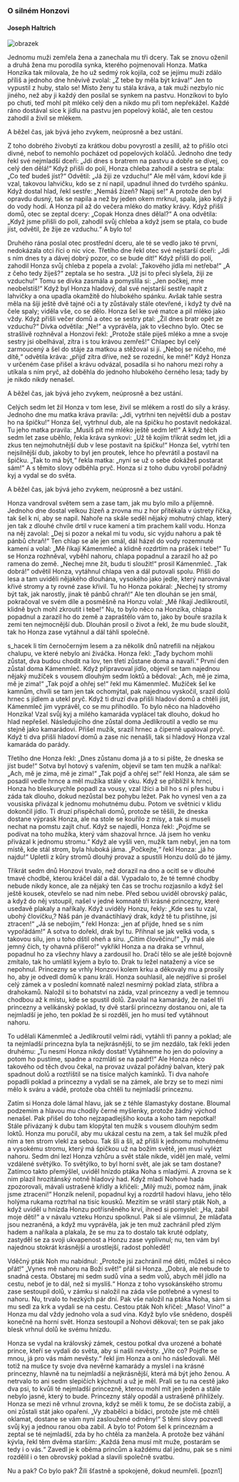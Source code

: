 ﻿### O silném Honzovi
#### Joseph Haltrich

![obrazek](ilustracni_obrazek.jpg)


Jednomu muži zemřela žena a zanechala mu tři dcery. Tak se znovu oženil a druhá žena mu porodila synka, kterého pojmenovali Honza. Matka Honzíka tak milovala, že ho už sedmý rok kojila, což se jejímu muži zdálo příliš a jednoho dne hněvivě zvolal: „Z tebe by měla být kráva!“ Jen to vypustil z huby, stalo se! Místo ženy tu stála kráva, a tak muži nezbylo nic jiného, než aby ji každý den posílal se synkem na pastvu. Honzíkovi to bylo po chuti, teď mohl pít mléko celý den a nikdo mu při tom nepřekážel. Každé ráno dostával sice k jídlu na pastvu jen popelový koláč, ale ten cestou zahodil a živil se mlékem.

A běžel čas, jak bývá jeho zvykem, neúprosně a bez ustání.

Z toho dobrého živobytí za krátkou dobu povyrostl a zesílil, až to přišlo otci divné, neboť to nemohlo pocházet od popelových koláčů. Jednoho dne tedy řekl své nejmladší dceři: „Jdi dnes s bratrem na pastvu a dobře se dívej, co celý den dělá!“ Když přišli do polí, Honza chleba zahodil a sestra se ptala: „Co teď budeš jíst?“ Odvětil: „Já žiji ze vzduchu!“ Ale měl vám, kdoví kde ji vzal, takovou lahvičku, kdo se z ní napil, upadnul ihned do tvrdého spánku. Když dostal hlad, řekl sestře: „Nemáš žízeň? Napij se!“ A protože den byl opravdu dusný, tak se napila a než by jeden okem mrknul, spala, jako když ji do vody hodí. A Honza pil až do večera mléko do matky krávy. Když přišli domů, otec se zeptal dcery: „Copak Honza dnes dělal?“ A ona odvětila: „Když jsme přišli do polí, zahodil svůj chleba a když jsem se ptala, co bude jíst, odvětil, že žije ze vzduchu.“ A bylo to!

Druhého rána poslal otec prostřední dceru, ale té se vedlo jako té první, nedokázala otci říci o nic více. Třetího dne řekl otec své nejstarší dceři: „Jdi s ním dnes ty a dávej dobrý pozor, co se bude dít!“ Když přišli do polí, zahodil Honza svůj chleba z popela a zvolal: „Takového jídla mi netřeba!“ „A z čeho tedy žiješ?“ zeptala se ho sestra. „Už jsi to přeci slyšela, žiji ze vzduchu!“ Tomu se dívka zasmála a pomyslila si: „Jen počkej, mne neobelstíš!“ Když byl Honza hladový, dal své nejstarší sestře napít z lahvičky a ona upadla okamžitě do hlubokého spánku. Avšak tahle sestra měla na šíji ještě dvě tajné oči a ty zůstávaly stále otevřené, i když ty dvě na čele spaly; viděla vše, co se dělo. Honza šel ke své matce a pil mléko jako vždy. Když přišli večer domů a otec se sestry ptal: „Žil dnes bratr opět ze vzduchu?“ Dívka odvětila: „Ne!“ a vyprávěla, jak to všechno bylo. Otec se strašlivě rozhněval a Honzovi řekl: „Protože stále piješ mléko a mne a svoje sestry jsi obelhával, zítra i s tou krávou zemřeš!“ Chlapec byl celý zarmoucený a šel do stáje za matkou a stěžoval si jí. „Neboj se ničeho, mé dítě,“ odvětila kráva: „přijď zítra dříve, než se rozední, ke mně!“ Když Honza v určeném čase přišel a krávu odvázal, posadila si ho nahoru mezi rohy a utíkala s ním pryč, až doběhla do jednoho hlubokého černého lesa; tady by je nikdo nikdy nenašel.

A běžel čas, jak bývá jeho zvykem, neúprosně a bez ustání.

Celých sedm let žil Honza v tom lese, živil se mlékem a rostl do síly a krásy. Jednoho dne mu matka kráva pravila: „Jdi, vytrhni ten největší dub a postav ho na špičku!“ Honza šel, vytrhnul dub, ale na špičku ho postavit nedokázal. Tu jeho matka pravila: „Musíš pít mé mléko ještě sedm let!“ A když těch sedm let zase uběhlo, řekla kráva synkovi: „Už tě kojím třikrát sedm let, jdi a zkus ten nejmohutnější dub v lese postavit na špičku!“ Honza šel, vytrhl ten nejsilnější dub, jakoby to byl jen proutek, lehce ho převrátil a postavil na špičku. „Tak to má být,“ řekla matka: „nyní se už o sebe dokážeš postarat sám!“ A s těmito slovy odběhla pryč. Honza si z toho dubu vyrobil pořádný kyj a vydal se do světa.

A běžel čas, jak bývá jeho zvykem, neúprosně a bez ustání.

Honza vandroval světem sem a zase tam, jak mu bylo milo a příjemně. Jednoho dne dostal velkou žízeň a zrovna mu z hor přitékala v ústrety říčka, tak šel k ní, aby se napil. Nahoře na skále seděl nějaký mohutný chlap, který jen tak z dlouhé chvíle drtil v ruce kamení a tím prachem kalil vodu. Honza na něj zavolal: „Dej si pozor a nekal mi tu vodu, sic vyjdu nahoru a pak tě pánbů chraň!“ Ten chlap se ale jen smál, dál házel do vody rozemnuté kamení a volal: „Mě říkají Kámenmleč a klidně rozdrtím na prášek i tebe!“ Tu se Honza rozhněval, vyběhl nahoru, chlapa popadnul a zarazil ho až po ramena do země. „Nechej mne žít, budu ti sloužit!“ prosil Kámenmleč. „Tak dobrá!“ odvětil Honza, vytáhnul chlapa ven a dál putovali spolu. Přišli do lesa a tam uviděli nějakého dlouhána, vysokého jako jedle, který narovnával křivé stromy a ty rovné zase křivil. Tu ho Honza pokáral: „Nechej ty stromy být tak, jak narostly, jinak tě pánbů chraň!“ Ale ten dlouhán se jen smál, pokračoval ve svém díle a posměšně na Honzu volal: „Mě říkají Jedlíkroutil, klidně bych mohl zkroutit i tebe!“ Nu, to bylo něco na Honzíka, chlapa popadnul a zarazil ho do země a zapraštělo vám to, jako by bouře srazila k zemi ten nejmocnější dub. Dlouhán prosil o život a řekl, že mu bude sloužit, tak ho Honza zase vytáhnul a dál táhli společně.

s_hacek li tím černočerným lesem a za několik dnů natrefili na nějakou chalupu, ve které nebylo ani živáčka. Honza řekl: „Tady bychom mohli zůstat, dva budou chodit na lov, ten třetí zůstane doma a navaří.“ První den zůstal doma Kámenmleč. Když připravoval jídlo, objevil se tam najednou nějaký mužíček s vousem dlouhým sedm loktů a bědoval: „Ach, mě je zima, mě je zima!“ „Tak pojď a ohřej se!“ řekl mu Kámenmleč. Mužíček šel ke kamnům, chvíli se tam jen tak ochomýtal, pak najednou vyskočil, srazil dolů hrnec s jídlem a utekl pryč. Když ti druzí dva přišli hladoví domů a chtěli jíst, Kámenmleč jim vyprávěl, co se mu přihodilo. To bylo něco na hladového Honzíka! Vzal svůj kyj a milého kamaráda vyplácel tak dlouho, dokud ho hlad nepřešel. Následujícího dne zůstal doma Jedlíkroutil a vedlo se mu stejně jako kamarádovi. Přišel mužík, srazil hrnec a čiperně upaloval pryč. Když ti dva přišli hladoví domů a zase nic nenašli, tak si hladový Honza vzal kamaráda do parády.

Třetího dne Honza řekl: „Dnes zůstanu doma já a to si pište, že dneska se jíst bude!“ Sotva byl hotový s vařením, objevil se tam ten mužík a naříkal: „Ach, mě je zima, mě je zima!“ „Tak pojď a ohřej se!“ řekl Honza, ale sám se posadil vedle hrnce a měl mužíka stále v oku. Když se přiblížil k hrnci, Honza ho bleskurychle popadl za vousy, vzal lžíci a bil ho s ní přes hubu i záda tak dlouho, dokud nezůstal bez pohybu ležet. Pak ho vynesl ven a za vousiska přivázal k jednomu mohutnému dubu. Potom ve světnici v klidu dokončil jídlo. Ti druzí přispěchali domů, protože se těšili, že dneska dostane výprask Honza, ale na stole se kouřilo z mísy, a tak si museli nechat na pomstu zajít chuť. Když se najedli, Honza řekl: „Pojďme se podívat na toho mužíka, který vám shazoval hrnce. Já jsem ho venku přivázal k jednomu stromu.“ Když ale vyšli ven, mužík tam nebyl, jen na tom místě, kde stál strom, byla hluboká jáma. „Počkejte,“ řekl Honza: „já ho najdu!“ Upletli z kůry stromů dlouhý provaz a spustili Honzu dolů do té jámy.

Třikrát sedm dnů Honzovi trvalo, než dorazil na dno a ocitl se v dlouhé tmavé chodbě, kterou kráčel dál a dál. Vypadalo to, že té temné chodby nebude nikdy konce, ale za nějaký ten čas se trochu rozjasnilo a když šel ještě kousek, otevřelo se nad ním nebe. Před sebou uviděl obrovský palác, a když do něj vstoupil, našel v jedné komnatě tři krásné princezny, které usedavě plakaly a naříkaly. Když uviděly Honzu, řekly: „Kde ses tu vzal, ubohý človíčku,? Náš pán je dvanáctihlavý drak, když tě tu přistihne, jsi ztracen!“ „Já se nebojím,“ řekl Honza: „jen ať přijde, hned se s ním vypořádám!“ A sotva to dořekl, drak byl tu. Přihnal se jak velká voda, s takovou silu, jen u toho dštil oheň a síru. „Cítím člověčinu!“ „Ty máš ale jemný čich, ty ohavná příšero!“ vykřikl Honza a na draka se vrhnul, popadnul ho za všechny hlavy a zardousil ho. Dračí tělo se ale ještě bojovně zmítalo, tak ho umlátil kyjem a bylo to. Drak tu ležel natažený a více se nepohnul. Princezny se vrhly Honzovi kolem krku a děkovaly mu a prosily ho, aby je odvedl domů k panu králi. Honza souhlasil, ale nejdříve si prošel celý zámek a v poslední komnatě nalezl nesmírný poklad zlata, stříbra a drahokamů. Naložil si to bohatství na záda, vzal princezny a vedl je temnou chodbou až k místu, kde se spustil dolů. Zavolal na kamarády, že našel tři princezny a velikánský poklad, ty dvě starší princezny dostanou oni, ale ta nejmladší je jeho, ten poklad že si rozdělí, jen ho musí teď vytáhnout nahoru.

To udělali Kámenmleč a Jedlíkroutil velmi rádi, vytáhli tři panny a poklad; ale ta nejmladší princezna byla ta nejkrásnější, to se jim nezdálo, tak řekli jeden druhému: „Tu nesmí Honza nikdy dostat! Vytáhneme ho jen do poloviny a potom ho pustíme, spadne a rozmlátí se na padrť!“ Ale Honza něco takového od těch dvou čekal, na provaz uvázal pořádný balvan, který pak spadnout dolů a roztříštil se na tisíce malých kamínků. Ti dva nahoře popadli poklad a princezny a vydali se na zámek, ale brzy se to mezi nimi mělo k sváru a vádě, protože oba chtěli tu nejmladší princeznu.

Zatím si Honza dole lámal hlavu, jak se z téhle šlamastyky dostane. Bloumal podzemím a hlavou mu chodily černé myšlenky, protože žádný východ nenašel. Pak přišel do toho nejzapadlejšího kouta a koho tam nepotkal! Stále přivázaný k dubu tam klopýtal ten mužík s vousem dlouhým sedm loktů. Honza mu poručil, aby mu ukázal cestu na zem, a tak šel mužík před ním a ten strom vlekl za sebou. Tak šli a šli, až přišli k jednomu mohutnému a vysokému stromu, který má špičkou už na božím světě, jen musí vylézt nahoru. Sedm dní lezl Honza vzhůru a svět stále nikde, viděl jen malé, velmi vzdálené světýlko. To světýlko, to byl horní svět, ale jak se tam dostane? Zatímco takto přemýšlel, uviděl hnízdo ptáka Noha s mladými. A zrovna se k nim plazil hrozitánský notně hladový had. Když mladí Nohové hada zpozorovali, mávali ustrašeně křídly a křičeli: „Milý muži, pomoz nám, jinak jsme ztraceni!“ Honzík nelenil, popadnul kyj a rozdrtil hadovi hlavu, jeho tělo holýma rukama roztrhal na tisíc kousků. Mezitím se vrátil starý pták Noh, a když uviděl u hnízda Honzu potřísněného krví, ihned si pomyslel: „Ha, zabil moje děti!“ a v návalu vzteku Honzu spolknul. Pak si ale všimnul, že mláďata jsou nezraněná, a když mu vyprávěla, jak je ten muž zachránil před zlým hadem a naříkala a plakala, že se mu za to dostalo tak kruté odplaty, zastyděl se za svoji ukvapenost a Honzu zase vyplivnul; nu, ten vám byl najednou stokrát krásnější a urostlejší, radost pohledět!

Vděčný pták Noh mu nabídnul: „Protože jsi zachránil mé děti, můžeš si něco přát!“ „Vynes mě nahoru na Boží svět!“ přál si Honza. „Dobrá, ale nebude to snadná cesta. Obstarej mi sedm sudů vína a sedm volů, abych měl jídlo na cestu, neboť je to dál, než si myslíš.“ Honza z toho vysokánského stromu zase sestoupil dolů, v zámku si naložil na záda vše potřebné a vynesl to nahoru. Nu, trvalo to hezkých pár dní. Pak vše naložil na ptáka Noha, sám si mu sedl za krk a vydali se na cestu. Cestou pták Noh křičel: „Maso! Víno!“ a Honza mu dal vždy jednoho vola a sud vína. Když bylo vše snědeno, dospěli konečně na horní svět. Honza sestoupil a Nohovi děkoval; ten se pak jako blesk vrhnul dolů ke svému hnízdu.

Honza se vydal na královský zámek, cestou potkal dva urozené a bohaté prince, kteří se vydali do světa, aby si našli nevěsty. „Víte co? Pojďte se mnou, já pro vás mám nevěsty.“ řekl jim Honza a oni ho následovali. Měl totiž na mušce ty svoje dva nevěrné kamarády a myslel i na krásné princezny, hlavně na tu nejmladší a nejkrásnější, která má být jeho ženou. A netrvalo to ani sedm slepičích kýchnutí a už je měl. Prali se tu na cestě jako dva psi, to kvůli té nejmladší princezně, kterou mohl mít jen jeden a stále nebylo jasné, který to bude. Princezny stály opodál a ustrašeně přihlížely. Honza se mezi ně vrhnul zrovna, když se měli k tomu, že se dočista zabijí, a oni zůstali stát jako opaření. „Vy zbabělci a bídáci, protože jste mě chtěli oklamat, dostane se vám nyní zasloužené odměny!“ S těmi slovy pozvedl svůj kyj a jednou ranou oba zabil. A bylo to! Potom šel k princeznám a zeptal se té nejmladší, zda by ho chtěla za manžela. A protože bez váhání kývla, řekl těm dvěma starším: „Každá žena musí mít muže, postarám se tedy i o vás.“ Zavedl je k oběma princům a každému dal jednu, pak se s nimi rozdělil i o ten obrovský poklad a slavili společně svatbu.

Nu a pak? Co bylo pak? Žili šťastně a spokojeně, dokud neumřeli. [pozn1]